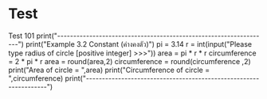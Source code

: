 # Test
Test 101 
print("------------------------------------------------------------------")
print("Example 3.2 Constant (ค่างคงตัว)")
pi = 3.14
r = int(input("Please type radius of circle [positive integer] >>>"))
area = pi * r * r
circumference = 2 * pi * r
area = round(area,2)
circumference  = round(circumference ,2)
print("Area of circle = ",area)
print("Circumference of circle = ",circumference)
print("------------------------------------------------------------------")
